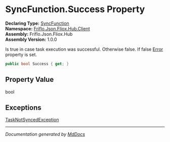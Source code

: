﻿<!--  
  <auto-generated>   
    The contents of this file were generated by a tool.  
    Changes to this file may be list if the file is regenerated  
  </auto-generated>   
-->

# SyncFunction.Success Property

**Declaring Type:** [SyncFunction](../index.md)  
**Namespace:** [Friflo.Json.Fliox.Hub.Client](../../index.md)  
**Assembly:** Friflo.Json.Fliox.Hub  
**Assembly Version:** 1.0.0

Is true in case task execution was successful. Otherwise false. If false [Error](Error.md) property is set. 

```csharp
public bool Success { get; }
```

## Property Value

bool

## Exceptions

[TaskNotSyncedException](../../TaskNotSyncedException/index.md)

___

*Documentation generated by [MdDocs](https://github.com/ap0llo/mddocs)*

